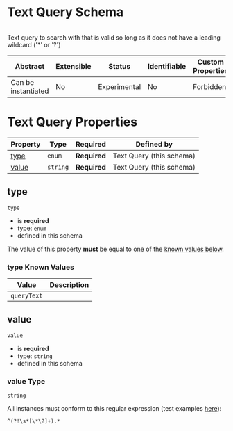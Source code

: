 
# Text Query Schema

```
```

Text query to search with that is valid so long as it does not have a leading wildcard ('*' or '?')

| Abstract | Extensible | Status | Identifiable | Custom Properties | Additional Properties | Defined In |
|----------|------------|--------|--------------|-------------------|-----------------------|------------|
| Can be instantiated | No | Experimental | No | Forbidden | Forbidden | [schema/components/textQuery.json](schema/components/textQuery.json) |

# Text Query Properties

| Property | Type | Required | Defined by |
|----------|------|----------|------------|
| [type](#type) | `enum` | **Required** | Text Query (this schema) |
| [value](#value) | `string` | **Required** | Text Query (this schema) |

## type


`type`

* is **required**
* type: `enum`
* defined in this schema

The value of this property **must** be equal to one of the [known values below](#type-known-values).

### type Known Values
| Value | Description |
|-------|-------------|
| `queryText` |  |




## value


`value`

* is **required**
* type: `string`
* defined in this schema

### value Type


`string`



All instances must conform to this regular expression 
(test examples [here](https://regexr.com/?expression=%5E(%3F!%5Cs*%5B%5C*%5C%3F%5D%2B).*)):
```regex
^(?!\s*[\*\?]+).*
```





